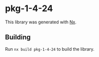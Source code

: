 # pkg-1-4-24

This library was generated with [Nx](https://nx.dev).

## Building

Run `nx build pkg-1-4-24` to build the library.

